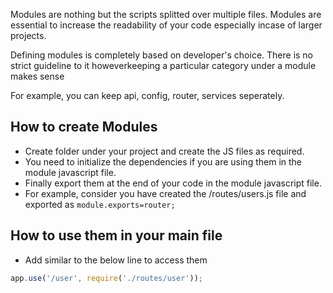 Modules are nothing but the scripts splitted over multiple files. Modules are essential to increase the readability of your code especially incase of larger projects. 

Defining modules is completely based on developer's choice. There is no strict guideline to it howeverkeeping a particular category under a module makes sense

For example, you can keep api, config, router, services seperately.

## How to create Modules

* Create folder under your project and create the JS files as required.
* You need to initialize the dependencies if you are using them in the module javascript file.
* Finally export them at the end of your code in the module javascript file.
* For example, consider you have created the /routes/users.js file and exported as `module.exports=router;`

## How to use them in your main file

* Add similar to the below line to access them

```javascript
app.use('/user', require('./routes/user'));
```
